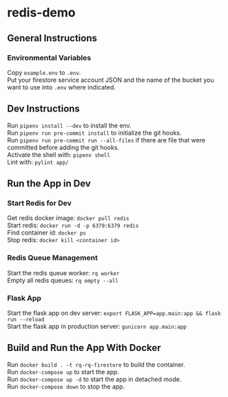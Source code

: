 # redis-demo

## General Instructions

### Environmental Variables
Copy `example.env` to `.env`.  
Put your firestore service account JSON and the name of the bucket you want to use into `.env` where indicated.  

## Dev Instructions
Run `pipenv install --dev` to install the env.  
Run `pipenv run pre-commit install` to initialize the git hooks.  
Run `pipenv run pre-commit run --all-files` if there are file that were committed before adding the git hooks.  
Activate the shell with: `pipenv shell`  
Lint with: `pylint app/`  

## Run the App in Dev

### Start Redis for Dev
Get redis docker image: `docker pull redis`  
Start redis: `docker run -d -p 6379:6379 redis`  
Find container id: `docker ps`    
Stop redis: `docker kill <container id>`   

### Redis Queue Management
Start the redis queue worker: `rq worker`  
Empty all redis queues: `rq empty --all`

### Flask App
Start the flask app on dev server: `export FLASK_APP=app.main:app && flask run --reload`  
Start the flask app in production server: `gunicorn app.main:app`  

## Build and Run the App With Docker
Run `docker build . -t rq-rq-firestore` to build the container.  
Run `docker-compose up` to start the app.  
Run `docker-compose up -d` to start the app in detached mode.  
Run `docker-compose down` to stop the app.